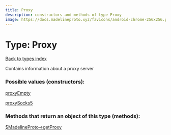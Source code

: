 ```yaml
---
title: Proxy
description: constructors and methods of type Proxy
image: https://docs.madelineproto.xyz/favicons/android-chrome-256x256.png
---
```

# Type: Proxy  
[Back to types index](index.md)



Contains information about a proxy server

### Possible values (constructors):

[proxyEmpty](../constructors/proxyEmpty.md)  

[proxySocks5](../constructors/proxySocks5.md)  



### Methods that return an object of this type (methods):

[$MadelineProto->getProxy](../methods/getProxy.md)  



